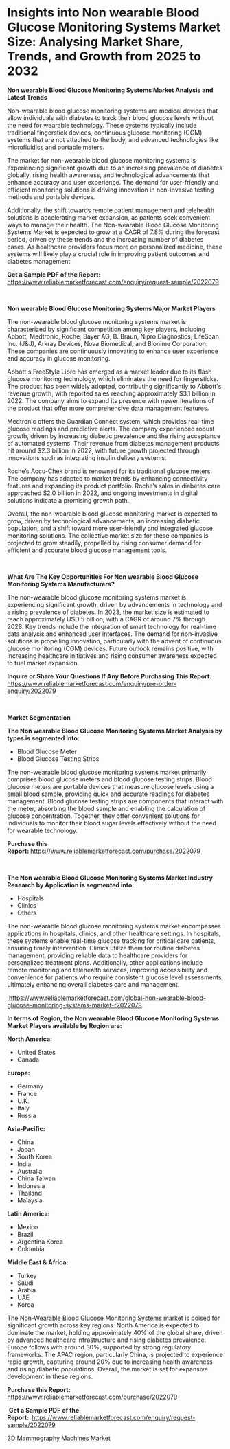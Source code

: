<p><h1>Insights into Non wearable Blood Glucose Monitoring Systems Market Size: Analysing Market Share, Trends, and Growth from 2025 to 2032</h1></p><p><strong>Non wearable Blood Glucose Monitoring Systems Market Analysis and Latest Trends</strong></p>
<p><p>Non-wearable blood glucose monitoring systems are medical devices that allow individuals with diabetes to track their blood glucose levels without the need for wearable technology. These systems typically include traditional fingerstick devices, continuous glucose monitoring (CGM) systems that are not attached to the body, and advanced technologies like microfluidics and portable meters. </p><p>The market for non-wearable blood glucose monitoring systems is experiencing significant growth due to an increasing prevalence of diabetes globally, rising health awareness, and technological advancements that enhance accuracy and user experience. The demand for user-friendly and efficient monitoring solutions is driving innovation in non-invasive testing methods and portable devices. </p><p>Additionally, the shift towards remote patient management and telehealth solutions is accelerating market expansion, as patients seek convenient ways to manage their health. The Non-wearable Blood Glucose Monitoring Systems Market is expected to grow at a CAGR of 7.8% during the forecast period, driven by these trends and the increasing number of diabetes cases. As healthcare providers focus more on personalized medicine, these systems will likely play a crucial role in improving patient outcomes and diabetes management.</p></p>
<p><strong>Get a Sample PDF of the Report:&nbsp;</strong> <a href="https://www.reliablemarketforecast.com/enquiry/request-sample/2022079?utm_campaign=2316&utm_medium=2&utm_source=Github&utm_content=ia&utm_term=29032025&utm_id=non-wearable-blood-glucose-monitoring-systems">https://www.reliablemarketforecast.com/enquiry/request-sample/2022079</a></p>
<p>&nbsp;</p>
<p><strong>Non wearable Blood Glucose Monitoring Systems Major Market Players</strong></p>
<p><p>The non-wearable blood glucose monitoring systems market is characterized by significant competition among key players, including Abbott, Medtronic, Roche, Bayer AG, B. Braun, Nipro Diagnostics, LifeScan Inc. (J&J), Arkray Devices, Nova Biomedical, and Bionime Corporation. These companies are continuously innovating to enhance user experience and accuracy in glucose monitoring.</p><p>Abbott's FreeStyle Libre has emerged as a market leader due to its flash glucose monitoring technology, which eliminates the need for fingersticks. The product has been widely adopted, contributing significantly to Abbott's revenue growth, with reported sales reaching approximately $3.1 billion in 2022. The company aims to expand its presence with newer iterations of the product that offer more comprehensive data management features.</p><p>Medtronic offers the Guardian Connect system, which provides real-time glucose readings and predictive alerts. The company experienced robust growth, driven by increasing diabetic prevalence and the rising acceptance of automated systems. Their revenue from diabetes management products hit around $2.3 billion in 2022, with future growth projected through innovations such as integrating insulin delivery systems.</p><p>Roche’s Accu-Chek brand is renowned for its traditional glucose meters. The company has adapted to market trends by enhancing connectivity features and expanding its product portfolio. Roche’s sales in diabetes care approached $2.0 billion in 2022, and ongoing investments in digital solutions indicate a promising growth path.</p><p>Overall, the non-wearable blood glucose monitoring market is expected to grow, driven by technological advancements, an increasing diabetic population, and a shift toward more user-friendly and integrated glucose monitoring solutions. The collective market size for these companies is projected to grow steadily, propelled by rising consumer demand for efficient and accurate blood glucose management tools.</p></p>
<p>&nbsp;</p>
<p><strong>What Are The Key Opportunities For Non wearable Blood Glucose Monitoring Systems Manufacturers?</strong></p>
<p><p>The non-wearable blood glucose monitoring systems market is experiencing significant growth, driven by advancements in technology and a rising prevalence of diabetes. In 2023, the market size is estimated to reach approximately USD 5 billion, with a CAGR of around 7% through 2028. Key trends include the integration of smart technology for real-time data analysis and enhanced user interfaces. The demand for non-invasive solutions is propelling innovation, particularly with the advent of continuous glucose monitoring (CGM) devices. Future outlook remains positive, with increasing healthcare initiatives and rising consumer awareness expected to fuel market expansion.</p></p>
<p><strong>Inquire or Share Your Questions If Any Before Purchasing This Report:</strong> <a href="https://www.reliablemarketforecast.com/enquiry/pre-order-enquiry/2022079?utm_campaign=2316&utm_medium=2&utm_source=Github&utm_content=ia&utm_term=29032025&utm_id=non-wearable-blood-glucose-monitoring-systems">https://www.reliablemarketforecast.com/enquiry/pre-order-enquiry/2022079</a></p>
<p>&nbsp;</p>
<p><strong>Market Segmentation</strong></p>
<p><strong>The Non wearable Blood Glucose Monitoring Systems Market Analysis by types is segmented into:</strong></p>
<p><ul><li>Blood Glucose Meter</li><li>Blood Glucose Testing Strips</li></ul></p>
<p><p>The non-wearable blood glucose monitoring systems market primarily comprises blood glucose meters and blood glucose testing strips. Blood glucose meters are portable devices that measure glucose levels using a small blood sample, providing quick and accurate readings for diabetes management. Blood glucose testing strips are components that interact with the meter, absorbing the blood sample and enabling the calculation of glucose concentration. Together, they offer convenient solutions for individuals to monitor their blood sugar levels effectively without the need for wearable technology.</p></p>
<p><strong>Purchase this Report:&nbsp;</strong><a href="https://www.reliablemarketforecast.com/purchase/2022079?utm_campaign=2316&utm_medium=2&utm_source=Github&utm_content=ia&utm_term=29032025&utm_id=non-wearable-blood-glucose-monitoring-systems">https://www.reliablemarketforecast.com/purchase/2022079</a></p>
<p>&nbsp;</p>
<p><strong>The Non wearable Blood Glucose Monitoring Systems Market Industry Research by Application is segmented into:</strong></p>
<p><ul><li>Hospitals</li><li>Clinics</li><li>Others</li></ul></p>
<p><p>The non-wearable blood glucose monitoring systems market encompasses applications in hospitals, clinics, and other healthcare settings. In hospitals, these systems enable real-time glucose tracking for critical care patients, ensuring timely intervention. Clinics utilize them for routine diabetes management, providing reliable data to healthcare providers for personalized treatment plans. Additionally, other applications include remote monitoring and telehealth services, improving accessibility and convenience for patients who require consistent glucose level assessments, ultimately enhancing overall diabetes care and management.</p></p>
<p><a href="https://www.reliablemarketforecast.com/global-non-wearable-blood-glucose-monitoring-systems-market-r2022079?utm_campaign=2316&utm_medium=2&utm_source=Github&utm_content=ia&utm_term=29032025&utm_id=non-wearable-blood-glucose-monitoring-systems">&nbsp;https://www.reliablemarketforecast.com/global-non-wearable-blood-glucose-monitoring-systems-market-r2022079</a></p>
<p><strong>In terms of Region, the Non wearable Blood Glucose Monitoring Systems Market Players available by Region are:</strong></p>
<p>
    <p> <strong> North America: </strong>
        <ul>
            <li>United States</li>
            <li>Canada</li>
        </ul>
        </p> 
    <p> <strong> Europe: </strong>
        <ul>
            <li>Germany</li>
            <li>France</li>
            <li>U.K.</li>
            <li>Italy</li>
            <li>Russia</li>
        </ul>
        </p> 
    <p> <strong> Asia-Pacific: </strong>
        <ul>
            <li>China</li>
            <li>Japan</li>
            <li>South Korea</li>
            <li>India</li>
            <li>Australia</li>
            <li>China Taiwan</li>
            <li>Indonesia</li>
            <li>Thailand</li>
            <li>Malaysia</li>
        </ul>
        </p> 
    <p> <strong> Latin America: </strong>
        <ul>
            <li>Mexico</li>
            <li>Brazil</li>
            <li>Argentina Korea</li>
            <li>Colombia</li>
        </ul>
        </p> 
    <p> <strong> Middle East & Africa: </strong>
        <ul>
            <li>Turkey</li>
            <li>Saudi</li>
            <li>Arabia</li>
            <li>UAE</li>
            <li>Korea</li>
        </ul>
    </p>
    </p>
<p><p>The Non-Wearable Blood Glucose Monitoring Systems market is poised for significant growth across key regions. North America is expected to dominate the market, holding approximately 40% of the global share, driven by advanced healthcare infrastructure and rising diabetes prevalence. Europe follows with around 30%, supported by strong regulatory frameworks. The APAC region, particularly China, is projected to experience rapid growth, capturing around 20% due to increasing health awareness and rising diabetic populations. Overall, the market is set for expansive development in these regions.</p></p>
<p><strong>Purchase this Report: </strong><a href="https://www.reliablemarketforecast.com/purchase/2022079?utm_campaign=2316&utm_medium=2&utm_source=Github&utm_content=ia&utm_term=29032025&utm_id=non-wearable-blood-glucose-monitoring-systems">https://www.reliablemarketforecast.com/purchase/2022079</a></p>
<p>&nbsp;<strong>Get a Sample PDF of the Report:&nbsp;&nbsp;</strong><a href="https://www.reliablemarketforecast.com/enquiry/request-sample/2022079?utm_campaign=2316&utm_medium=2&utm_source=Github&utm_content=ia&utm_term=29032025&utm_id=non-wearable-blood-glucose-monitoring-systems">https://www.reliablemarketforecast.com/enquiry/request-sample/2022079</a></p>
<p><strong></strong></p>
<p><p><a href="https://github.com/sungbruington660/Market-Research-Report-List-1/blob/main/3d-mammography-machines-market.md?utm_campaign=2316&utm_medium=2&utm_source=Github&utm_content=ia&utm_term=29032025&utm_id=non-wearable-blood-glucose-monitoring-systems">3D Mammography Machines Market</a></p></p>